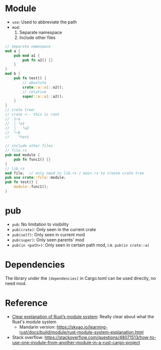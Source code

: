 # Module

* `use`: Used to abbreviate the path
* `mod`:
  1. Separate namespace
  2. Include other files

```rust
// Separate namespace
mod a {
    pub mod a1 {
        pub fn a2() {}
    }
}
mod b {
    pub fn test() {
        // absolute
        crate::a::a1::a2();
        // relative
        super::a::a1::a2();
    }
}
// crate tree:
// crate <-- this is root
//  ├─a
//  │ └a1
//  │   └a2
//  └─b
//    └test
```

```rust
// include other files
// file.rs
pub mod module {
    pub fn func1() {}
}
// lib.rs
mod file;  // only need in lib.rs / main.rs to create crate tree
pub use crate::file::module;
pub fn test() {
    module::func1();
}
```

# pub

* `pub`: No limitation to visibility
* `pub(crate)`: Only seen in the current crate
* `pub(self)`: Only seen in current mod
* `pub(super)`: Only seen parents' mod
* `pub(in <path>)`: Only seen in certain path mod, i.e. `pub(in crate::a)`

# Dependencies

The library under the `[dependencies]` in Cargo.toml can be used directly, no need mod.

# Reference

* [Clear explanation of Rust’s module system](https://www.sheshbabu.com/posts/rust-module-system/): Really clear about what the Rust's module system
  - Mandarin version: https://skyao.io/learning-rust/docs/build/module/rust-module-system-explanation.html
* Stack overflow: https://stackoverflow.com/questions/48071513/how-to-use-one-module-from-another-module-in-a-rust-cargo-project

